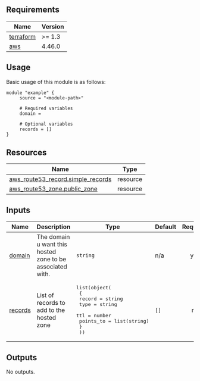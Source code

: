 <!-- BEGIN_TF_DOCS -->
## Requirements

| Name | Version |
|------|---------|
| <a name="requirement_terraform"></a> [terraform](#requirement\_terraform) | >= 1.3 |
| <a name="requirement_aws"></a> [aws](#requirement\_aws) | 4.46.0 |
## Usage
Basic usage of this module is as follows:
```hcl
module "example" {
	 source = "<module-path>"

	 # Required variables
	 domain = 

	 # Optional variables
	 records = []
}
```
## Resources

| Name | Type |
|------|------|
| [aws_route53_record.simple_records](https://registry.terraform.io/providers/hashicorp/aws/4.46.0/docs/resources/route53_record) | resource |
| [aws_route53_zone.public_zone](https://registry.terraform.io/providers/hashicorp/aws/4.46.0/docs/resources/route53_zone) | resource |
## Inputs

| Name | Description | Type | Default | Required |
|------|-------------|------|---------|:--------:|
| <a name="input_domain"></a> [domain](#input\_domain) | The domain u want this hosted zone to be associated with. | `string` | n/a | yes |
| <a name="input_records"></a> [records](#input\_records) | List of records to add to the hosted zone | <pre>list(object(<br>    {<br>      record    = string<br>      type      = string<br>      ttl       = number<br>      points_to = list(string)<br>    }<br>  ))</pre> | `[]` | no |
## Outputs

No outputs.
<!-- END_TF_DOCS -->